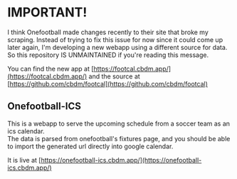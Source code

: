 # IMPORTANT!

I think Onefootball made changes recently to their site that broke my scraping.
Instead of trying to fix this issue for now since it could come up later again, I'm developing a new webapp using a different source for data.
So this repository IS UNMAINTAINED if you're reading this message.

You can find the new app at [https://footcal.cbdm.app/](https://footcal.cbdm.app/) and the source at [https://github.com/cbdm/footcal](https://github.com/cbdm/footcal)

## Onefootball-ICS

This is a webapp to serve the upcoming schedule from a soccer team as an ics calendar.  
The data is parsed from onefootball's fixtures page, and you should be able to import the generated url directly into google calendar.

It is live at [https://onefootball-ics.cbdm.app/](https://onefootball-ics.cbdm.app/)
